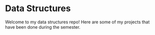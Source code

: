 # Data Structures

Welcome to my data structures repo! Here are some of my projects that have been done during the semester.


